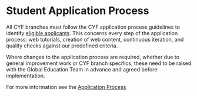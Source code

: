 # Student Application Process

All CYF branches must follow the CYF application process guidelines to identify [eligible applicants](https://docs.codeyourfuture.io/course-processes/before-the-course/course-eligibility). This concerns every step of the application process: web tutorials, creation of web content, continuous iteration, and quality checks against our predefined criteria. 

Where changes to the application process are required, whether due to general improvement work or CYF branch specifics, these need to be raised with the Global Education Team in advance and agreed before implementation. 

For more information see the [Application Process](../../course-processes/before-the-course/application-process.md)  


